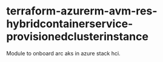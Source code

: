 # terraform-azurerm-avm-res-hybridcontainerservice-provisionedclusterinstance

Module to onboard arc aks in azure stack hci.
